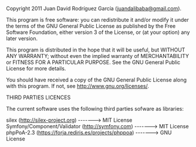 Copyright 2011 Juan David Rodríguez García (juandalibaba@gmail.com).

This program is free software: you can redistribute it and/or modify
it under the terms of the GNU General Public License as published by
the Free Software Foundation, either version 3 of the License, or
(at your option) any later version.

This program is distributed in the hope that it will be useful,
but WITHOUT ANY WARRANTY; without even the implied warranty of
MERCHANTABILITY or FITNESS FOR A PARTICULAR PURPOSE.  See the
GNU General Public License for more details.

You should have received a copy of the GNU General Public License
along with this program.  If not, see <http://www.gnu.org/licenses/>.


THIRD PARTIES LICENCES

The current software uses the following third parties sofware as 
libraries:

silex (http://silex-project.org)                      -------> MIT License
Symfony/Component/Validator (http://symfony.com)      -------> MIT License
phpPoA-2.3 (https://forja.rediris.es/projects/phppoa) -------> GNU License
